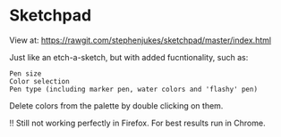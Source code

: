 # Sketchpad

View at: https://rawgit.com/stephenjukes/sketchpad/master/index.html

Just like an etch-a-sketch, but with added fucntionality, such as:

    Pen size
    Color selection
    Pen type (including marker pen, water colors and 'flashy' pen)

Delete colors from the palette by double clicking on them.

!! Still not working perfectly in Firefox. For best results run in Chrome.


